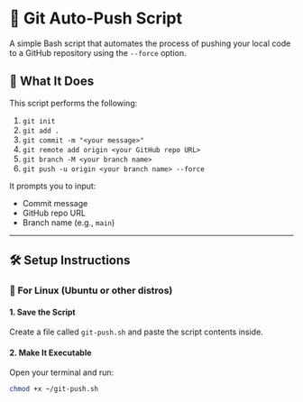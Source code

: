 # 🚀 Git Auto-Push Script

A simple Bash script that automates the process of pushing your local code to a GitHub repository using the `--force` option.

## 🧠 What It Does

This script performs the following:

1. `git init`
2. `git add .`
3. `git commit -m "<your message>"`
4. `git remote add origin <your GitHub repo URL>`
5. `git branch -M <your branch name>`
6. `git push -u origin <your branch name> --force`

It prompts you to input:
- Commit message
- GitHub repo URL
- Branch name (e.g., `main`)

---

## 🛠️ Setup Instructions

### 🐧 For Linux (Ubuntu or other distros)

#### 1. **Save the Script**
Create a file called `git-push.sh` and paste the script contents inside.

#### 2. **Make It Executable**

Open your terminal and run:

```bash
chmod +x ~/git-push.sh
